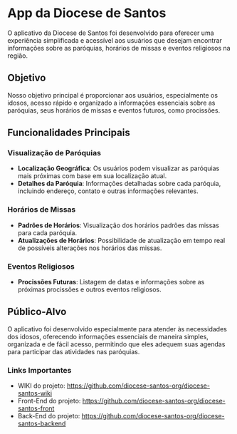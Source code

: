# App da Diocese de Santos

O aplicativo da Diocese de Santos foi desenvolvido para oferecer uma experiência simplificada e acessível aos usuários que desejam encontrar informações sobre as paróquias, horários de missas e eventos religiosos na região.

## Objetivo

Nosso objetivo principal é proporcionar aos usuários, especialmente os idosos, acesso rápido e organizado a informações essenciais sobre as paróquias, seus horários de missas e eventos futuros, como procissões.

## Funcionalidades Principais

### Visualização de Paróquias

- **Localização Geográfica**: Os usuários podem visualizar as paróquias mais próximas com base em sua localização atual.
- **Detalhes da Paróquia**: Informações detalhadas sobre cada paróquia, incluindo endereço, contato e outras informações relevantes.

### Horários de Missas

- **Padrões de Horários**: Visualização dos horários padrões das missas para cada paróquia.
- **Atualizações de Horários**: Possibilidade de atualização em tempo real de possíveis alterações nos horários das missas.

### Eventos Religiosos

- **Procissões Futuras**: Listagem de datas e informações sobre as próximas procissões e outros eventos religiosos.

## Público-Alvo

O aplicativo foi desenvolvido especialmente para atender às necessidades dos idosos, oferecendo informações essenciais de maneira simples, organizada e de fácil acesso, permitindo que eles adequem suas agendas para participar das atividades nas paróquias.


### Links Importantes

- WIKI do projeto: https://github.com/diocese-santos-org/diocese-santos-wiki
- Front-End do projeto: https://github.com/diocese-santos-org/diocese-santos-front
- Back-End do projeto: https://github.com/diocese-santos-org/diocese-santos-backend
